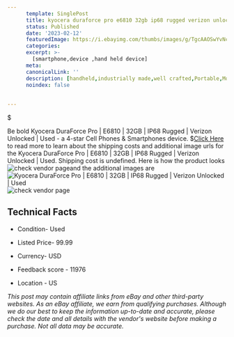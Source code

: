 ```yaml
---
      template: SinglePost
      title: kyocera duraforce pro e6810 32gb ip68 rugged verizon unlocked used
      status: Published
      date: '2023-02-12'
      featuredImage: https://i.ebayimg.com/thumbs/images/g/TgcAAOSwYvNceVe4/s-l225.jpg
      categories: 
      excerpt: >-
        [smartphone,device ,hand held device]
      meta:
      canonicalLink: ''
      description: [handheld,industrially made,well crafted,Portable,Mobile,Compact,Convenient,Lightweight,Maneuverable,Man-portable,Miniature,Carriable,Hand-held,Light,Holdable,Transportable,Mobile device,Pocket-sized,On-the-go,Wireless,Cordless,Compact size,Convenient size, smartphone,device ,hand held device]
      noindex: false
      
        
---
```

$

Be bold Kyocera DuraForce Pro | E6810 | 32GB | IP68 Rugged | Verizon Unlocked | Used - a 4-star Cell Phones & Smartphones device.
$[Click Here](https://www.ebay.com/itm/185421281944?hash=item2b2bf83a98%3Ag%3ATgcAAOSwYvNceVe4&mkevt=1&mkcid=1&mkrid=711-53200-19255-0&campid=%253CePNCampaignId%253E&customid=%253CreferenceId%253E&toolid=10049) to read more to learn about the shipping costs and additional image urls for the Kyocera DuraForce Pro | E6810 | 32GB | IP68 Rugged | Verizon Unlocked | Used. Shipping cost is undefined. Here is how the product looks ![check vendor page](https://i.ebayimg.com/thumbs/images/g/TgcAAOSwYvNceVe4/s-l225.jpg)and the additional images are![Kyocera DuraForce Pro | E6810 | 32GB | IP68 Rugged | Verizon Unlocked | Used](https://i.ebayimg.com/images/g/TgcAAOSwYvNceVe4/s-l640.jpg)![check vendor page](https://origin-galleryplus.ebayimg.com/ws/web/185421281944_2_0_1/225x225.jpg,https://origin-galleryplus.ebayimg.com/ws/web/185421281944_3_0_1/225x225.jpg,https://origin-galleryplus.ebayimg.com/ws/web/185421281944_4_0_1/225x225.jpg,https://origin-galleryplus.ebayimg.com/ws/web/185421281944_5_0_1/225x225.jpg,https://origin-galleryplus.ebayimg.com/ws/web/185421281944_6_0_1/225x225.jpg,https://origin-galleryplus.ebayimg.com/ws/web/185421281944_7_0_1/225x225.jpg,https://origin-galleryplus.ebayimg.com/ws/web/185421281944_8_0_1/225x225.jpg)



 ## Technical Facts 



     
      

 - Condition- Used 


      

 - Listed Price- 99.99 


      

 - Currency- USD 


      

 - Feedback score - 11976 


      

 - Location - US 


      
      

 *_This post may contain affiliate links from eBay and other third-party websites. As an eBay affiliate, we earn from qualifying purchases. Although we do our best to keep the information up-to-date and accurate, please check the date and all details with the vendor's website before making a purchase. Not all data may be accurate._*






